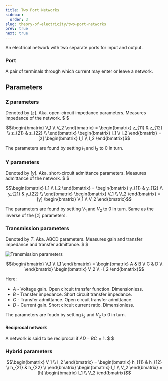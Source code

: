 ```yaml
---
title: Two Port Networks
sidebar:
  order: 3
slug: theory-of-electricity/two-port-networks
prev: true
next: true
---
```


An electrical network with two separate ports for input and output.

### Port

A pair of terminals through which current may enter or leave a network.

## Parameters

### Z parameters

Denoted by $[z]$. Aka. open-circuit impedance parameters. Measures impedance of the network. $ $

```math
\begin{bmatrix}
V_1 \\
V_2
\end{bmatrix}
=

\begin{bmatrix}
z_{11} & z_{12} \\
z_{21} & z_{22} \\
\end{bmatrix}

\begin{bmatrix}
I_1 \\
I_2
\end{bmatrix}
=

[z]
\begin{bmatrix}
I_1 \\
I_2
\end{bmatrix}
```

The parameters are found by setting $I_1$ and $I_2$ to $0$ in turn.

### Y parameters

Denoted by $[y]$. Aka. short-circuit admittance parameters. Measures admittance of the network. $ $

```math
\begin{bmatrix}
I_1 \\
I_2
\end{bmatrix}
=

\begin{bmatrix}
y_{11} & y_{12} \\
y_{21} & y_{22} \\
\end{bmatrix}

\begin{bmatrix}
V_1 \\
V_2
\end{bmatrix}
=

[y]
\begin{bmatrix}
V_1 \\
V_2
\end{bmatrix}
```

The parameters are found by setting $V_1$ and $V_2$ to $0$ in turn. Same as the inverse of the $[z]$ parameters.

### Transmission parameters

Denoted by $T$. Aka. ABCD parameters. Measures gain and transfer impedance and transfer admittance. $ $

![Transmission parameters](/images/theory-of-electricity/transmission-parameters.jpg)

```math
\begin{bmatrix}
V_1 \\
I_1
\end{bmatrix}
=

\begin{bmatrix}
A & B \\
C & D \\
\end{bmatrix}

\begin{bmatrix}
V_2 \\
-I_2
\end{bmatrix}
```

Here:

- $A$ - Voltage gain. Open circuit transfer function. Dimensionless.
- $B$ - Transfer impedance. Short circuit transfer impedance.
- $C$ - Transfer admittance. Open circuit transfer admittance.
- $D$ - Current gain. Short circuit current ratio. Dimensionless.

The parameters are foudn by setting $I_2$ and $V_2$ to $0$ in turn.

#### Reciprocal network

A network is said to be reciprocal if $AD-BC=1$. $ $

### Hybrid parameters

```math
\begin{bmatrix}
V_1 \\
I_2
\end{bmatrix}
=

\begin{bmatrix}
h_{11} & h_{12} \\
h_{21} & h_{22} \\
\end{bmatrix}

\begin{bmatrix}
I_1 \\
V_2
\end{bmatrix}
=
[h]
\begin{bmatrix}
I_1 \\
V_2
\end{bmatrix}
```
